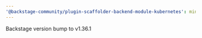 ```yaml
---
'@backstage-community/plugin-scaffolder-backend-module-kubernetes': minor
---
```


Backstage version bump to v1.36.1
